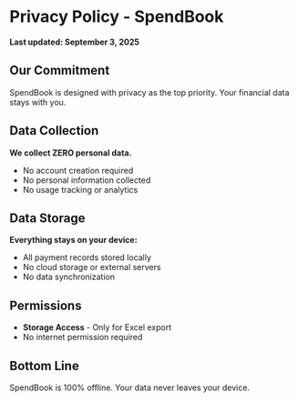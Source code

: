 # Privacy Policy - SpendBook

**Last updated: September 3, 2025**

## Our Commitment

SpendBook is designed with privacy as the top priority. Your financial data stays with you.

## Data Collection

**We collect ZERO personal data.**

- No account creation required
- No personal information collected
- No usage tracking or analytics

## Data Storage

**Everything stays on your device:**

- All payment records stored locally
- No cloud storage or external servers
- No data synchronization

## Permissions

- **Storage Access** - Only for Excel export
- No internet permission required

## Bottom Line

SpendBook is 100% offline. Your data never leaves your device.
